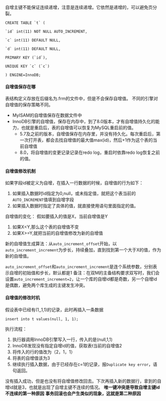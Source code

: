 自增主键不能保证连续递增，注意是连续递增。它依然是递增的，可以避免页分裂。
```
CREATE TABLE `t` (

`id` int(11) NOT NULL AUTO_INCREMENT,

`c` int(11) DEFAULT NULL,

`d` int(11) DEFAULT NULL,

PRIMARY KEY (`id`),

UNIQUE KEY `c` (`c`)

) ENGINE=InnoDB;
```

#### 自增值保存在哪
表结构定义存放在后缀名为.frm的文件中，但是不会保存自增值。
不同的引擎对自增值的保存策略不同。
- MyISAM的自增值保存在数据文件中
- InnoDB引擎的自增值，保存在内存中，到了8.0版本，才有自增值持久化的能力，也就是重启后，表的自增值可以恢复为MySQL重启前的值。
    - 5.7及之前的版本，自增值保存在内存里，并没有持久化。每次重启后，第一次打开表，都会去找自增值的最大值max(id)，然后+1作为这个表的当前自增值
    - 8.0，将自增值的变更记录记录在redo log，重启时依靠redo log恢复之前的值。


#### 自增值修改机制
如果字段id被定义为自增，在插入一行数据的时候，自增值的行为如下：
1. 如果插入数据时id指定为0,null，或未指定值，就把这个表当前的`AUTO_INCREMENT`值填到自增字段
2. 如果插入数据时指定了具体的值，就直接使用语句里面指定的值。

自增值的变化：
假如要插入的值是X，当前自增值是Y
1. 如果X<Y,那么这个表的自增值不变
2. 如果X>=Y,就把当前的自增值修改为新的自增值

新的自增值生成算法：从`auto_increment_offset`开始，以`auto_increment_increment`为步长，持续叠加，直到找到第一个大于X的值，作为新的自增值。

`auto_increment_offset`和`auto_increment_increment`是连个系统参数，分别表示自增的初始值和步长，默认都是1
备注：在双M的主备结构要求双写时，我们会设置`auto_increment_increment=2`，让一个库的自增id都是奇数，另一个自增id是偶数，避免两个库生成的主键发生冲突。

#### 自增值的修改时机
假设表中已经有(1,,1,1)的记录，此时再插入一条数据
```
insert into t values(null, 1, 1); 
```
执行流程：
1. 执行器调用InnoDB引擎写入一行，传入的是(null,1,1)
2. InnoDB发现没有指定自增id的值，获取表t当前的自增值2
3. 将传入的行的值改为（2，1，1）
4. 将表的自增值该为3
5. 继续执行插入数据，由于已经存在c=1的记录，报`Duplicate key error`，语句返回。

没有插入成功，但是也没有将自增值修改回去。下次再插入新的数据行，拿到的自增id就是3，也就是出现了自增主键不连续的情况。
**唯一键冲突是导致自增主键id不连续的第一种原因**
**事务回滚也会产生类似的现象，这就是第二种原因**